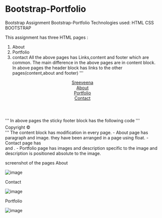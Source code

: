 # Bootstrap-Portfolio
Bootstrap Assignment
Bootstrap-Portfolio
Technologies used:
HTML
CSS
BOOTSTRAP

This assignment has three HTML pages :
1. About
2. Portfolio
3. contact
All the above pages has Links,content and footer which are common. The main difference in the above pages are in content block.
In above pages the header block has links to the other pages(content,about and footer)
'''
<header class="d-flex bg-white">
    <div class="nav  justify-content-end align-center mx-auto">
        <div class="name  bg-info ml-5 p-3 text-center  mr-auto p-3 mt-2">
            <a href="index.html" id="logo" class="text-white ">Sreeveena</a>
        </div>
        <div class= "nav-link  ml-5 mt-2">
            <a href="index.html" class="text-secondary text-center ">About</a>
        </div> 
        <div class= "nav-link mt-2">
            <a href="portfolio.html" class="text-secondary border border-secondary border-top-0 border-bottom-0 text-center pl-3 pr-4 ">Portfolio</a>
        </div>
        <div class= "nav-link  mt-2">
            <a href="contact.html" class="text-secondary text-center"> Contact</a>
        </div>
    </div>  
</header>
'''
In above pages the sticky footer block has the following code
'''
<footer class="page-footer bg-dark fixed-bottom mt-5">
    <div class="footer-copyright bg-info" style="height:5px">
    </div>
    <div class="footer-copyright text-center py-3">Copyright &copy
    </div>
</footer>
'''
The content block has modification in every page.
- About page has paragraph and image. they have been arranged in a page using float.
- Contact page has <form> and <lable> .
- Portfolio page has images and description specific to the image and description is positioned absolute to the image.

screenshot of the pages
About

![image](https://user-images.githubusercontent.com/7834767/66249362-e75cdc80-e6e6-11e9-94b3-317a77563118.png)

Contact

![image](https://user-images.githubusercontent.com/7834767/66249337-8503dc00-e6e6-11e9-8043-87e5f61822b7.png)

Portfolio

![image](https://user-images.githubusercontent.com/7834767/66249376-1e32f280-e6e7-11e9-8c15-c26e6525183e.png)